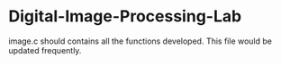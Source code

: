 # Digital-Image-Processing-Lab
image.c should contains all the functions developed. This file would be updated frequently.
